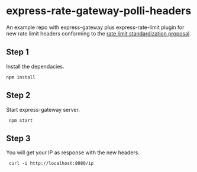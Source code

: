# express-rate-gateway-polli-headers

An example repo with express-gateway plus express-rate-limit plugin for new rate limit headers conforming to the [rate limit standardization proposal](https://tools.ietf.org/id/draft-polli-ratelimit-headers-01.html).

## Step 1
Install the dependacies.

`npm install`

## Step 2
Start express-gateway server.

` npm start`

## Step 3
You will get your IP as response with the new headers.

` curl -i http://localhost:8080/ip`
